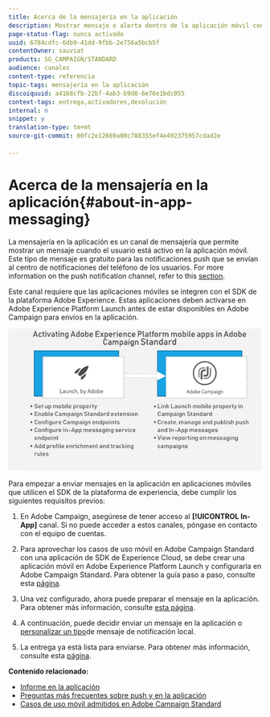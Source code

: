 ```yaml
---
title: Acerca de la mensajería en la aplicación
description: Mostrar mensaje o alerta dentro de la aplicación móvil con mensajería en la aplicación.
page-status-flag: nunca activado
uuid: 6784cdfc-6db9-41dd-9fbb-2e756a5bcb5f
contentOwner: sauviat
products: SG_CAMPAIGN/STANDARD
audience: canales
content-type: referencia
topic-tags: mensajería en la aplicación
discoiquuid: a4168cfb-22bf-4ab3-b9d8-6e76e1bdc055
context-tags: entrega,activadores,devolución
internal: n
snippet: y
translation-type: tm+mt
source-git-commit: 00fc2e12669a00c788355ef4e492375957cdad2e

---
```



# Acerca de la mensajería en la aplicación{#about-in-app-messaging}

La mensajería en la aplicación es un canal de mensajería que permite mostrar un mensaje cuando el usuario está activo en la aplicación móvil. Este tipo de mensaje es gratuito para las notificaciones push que se envían al centro de notificaciones del teléfono de los usuarios. For more information on the push notification channel, refer to this [section](../../channels/using/about-push-notifications.md).

Este canal requiere que las aplicaciones móviles se integren con el SDK de la plataforma Adobe Experience. Estas aplicaciones deben activarse en Adobe Experience Platform Launch antes de estar disponibles en Adobe Campaign para envíos en la aplicación.

![](assets/launch_campaign.png)

Para empezar a enviar mensajes en la aplicación en aplicaciones móviles que utilicen el SDK de la plataforma de experiencia, debe cumplir los siguientes requisitos previos:

1. En Adobe Campaign, asegúrese de tener acceso al **[!UICONTROL In-App]** canal. Si no puede acceder a estos canales, póngase en contacto con el equipo de cuentas.

1. Para aprovechar los casos de uso móvil en Adobe Campaign Standard con una aplicación de SDK de Experience Cloud, se debe crear una aplicación móvil en Adobe Experience Platform Launch y configurarla en Adobe Campaign Standard. Para obtener la guía paso a paso, consulte esta [página](https://helpx.adobe.com/campaign/kb/configuring-app-sdk.html).

1. Una vez configurado, ahora puede preparar el mensaje en la aplicación. Para obtener más información, consulte [esta página](../../channels/using/preparing-and-sending-an-in-app-message.md#preparing-your-in-app-message).

1. A continuación, puede decidir enviar un mensaje [](../../channels/using/customizing-an-in-app-message.md) en la aplicación o [personalizar un tipo](../../channels/using/customizing-an-in-app-message.md#customizing-a-local-notification-message-type)de mensaje de notificación local.

1. La entrega ya está lista para enviarse. Para obtener más información, consulte esta [página](../../channels/using/preparing-and-sending-an-in-app-message.md#sending-your-in-app-message).

**Contenido relacionado:**

* [Informe en la aplicación](../../reporting/using/in-app-report.md)
* [Preguntas más frecuentes sobre push y en la aplicación](https://helpx.adobe.com/campaign/kb/push_inapp_faq.html)
* [Casos de uso móvil admitidos en Adobe Campaign Standard](https://helpx.adobe.com/campaign/kb/configure-launch-rules-acs-use-cases.html)
